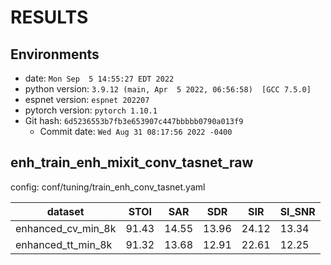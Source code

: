 # RESULTS
## Environments
- date: `Mon Sep  5 14:55:27 EDT 2022`
- python version: `3.9.12 (main, Apr  5 2022, 06:56:58)  [GCC 7.5.0]`
- espnet version: `espnet 202207`
- pytorch version: `pytorch 1.10.1`
- Git hash: `6d5236553b7fb3e653907c447bbbbb0790a013f9`
  - Commit date: `Wed Aug 31 08:17:56 2022 -0400`


## enh_train_enh_mixit_conv_tasnet_raw

config: conf/tuning/train_enh_conv_tasnet.yaml

|dataset|STOI|SAR|SDR|SIR|SI_SNR|
|---|---|---|---|---|---|
|enhanced_cv_min_8k|91.43|14.55|13.96|24.12|13.34|
|enhanced_tt_min_8k|91.32|13.68|12.91|22.61|12.25|